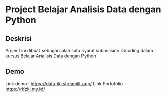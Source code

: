 # Project Belajar Analisis Data dengan Python
## Deskrisi

Project ini dibuat sebagai salah satu syarat submission Dicoding dalam kursus Belajar Analisis Data dengan Python


## Demo

Link demo : https://data-iki.streamlit.app/
Link Portofolio : https://rifzki.my.id/
